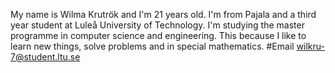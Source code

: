 My name is Wilma Krutrök and I'm 21 years old. I'm from Pajala and a third year student at Luleå University of Technology. 
I'm studying the master programme in computer science and engineering. This because I like to learn new things, solve problems and in special mathematics.
#Email
wilkru-7@student.ltu.se